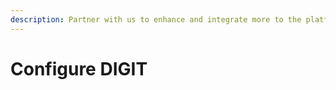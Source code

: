 ```yaml
---
description: Partner with us to enhance and integrate more to the platform.
---
```


# Configure DIGIT

